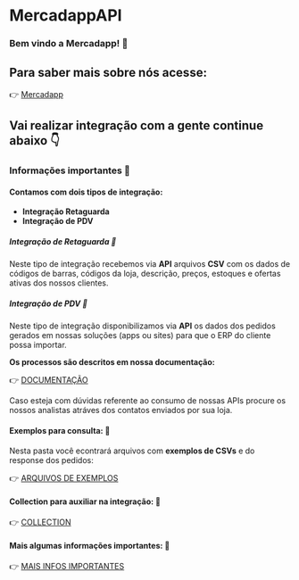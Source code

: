 # MercadappAPI

### Bem vindo a Mercadapp! :orange_book:

## Para saber mais sobre nós acesse:
:point_right:	[Mercadapp](https://mercadapp.com.br/)

## Vai realizar integração com a gente continue abaixo :point_down:

### Informações importantes :red_circle:

#### Contamos com dois tipos de integração: 

- **Integração Retaguarda**
- **Integração de PDV**

##### Integração de Retaguarda :floppy_disk:

Neste tipo de integração recebemos via **API** arquivos **CSV** com os dados de códigos de barras, códigos da loja, descrição, preços, estoques e ofertas ativas dos nossos clientes.

##### Integração de PDV :calling:

Neste tipo de integração disponibilizamos via **API** os dados dos pedidos gerados em nossas soluções (apps ou sites) para que o ERP do cliente possa importar. 

**Os processos são descritos em nossa documentação:**

:point_right:	[DOCUMENTAÇÃO](https://github.com/mercadapp-integracao/MercadappAPI/blob/main/documentacao/apiMercadapp.md)

Caso esteja com dúvidas referente ao consumo de nossas APIs procure os nossos analistas atráves dos contatos enviados por sua loja.

#### Exemplos para consulta: :punch:

Nesta pasta você econtrará arquivos com **exemplos de CSVs** e do response dos pedidos:

:point_right:	[ARQUIVOS DE EXEMPLOS](https://github.com/mercadapp-integracao/MercadappAPI/tree/main/arquivosExemplos)

#### Collection para auxiliar na integração: :handshake:

:point_right:	[COLLECTION](https://github.com/mercadapp-integracao/MercadappAPI/tree/main/collection)

#### Mais algumas informações importantes: :pencil:

:point_right:	[MAIS INFOS IMPORTANTES](https://github.com/mercadapp-integracao/MercadappAPI/blob/main/arquivosExemplos/infosImportantes.md)

